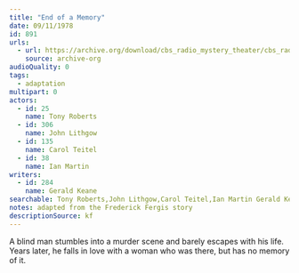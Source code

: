 ```yaml
---
title: "End of a Memory"
date: 09/11/1978
id: 891
urls: 
  - url: https://archive.org/download/cbs_radio_mystery_theater/cbs_radio_mystery_theater-0851-0900.zip/cbs_radio_mystery_theater-0851-0900%2Fcbsrmt_0891_end_of_a_memory.mp3
    source: archive-org
audioQuality: 0
tags: 
  - adaptation
multipart: 0
actors:  
  - id: 25
    name: Tony Roberts  
  - id: 306
    name: John Lithgow  
  - id: 135
    name: Carol Teitel  
  - id: 38
    name: Ian Martin
writers:  
  - id: 284
    name: Gerald Keane
searchable: Tony Roberts,John Lithgow,Carol Teitel,Ian Martin Gerald Keane
notes: adapted from the Frederick Fergis story
descriptionSource: kf
---
```

A blind man stumbles into a murder scene and barely escapes with his life. Years later, he falls in love with a woman who was there, but has no memory of it.